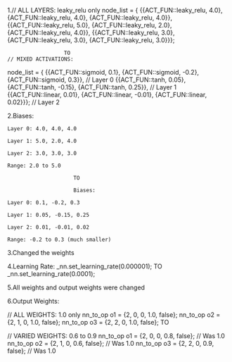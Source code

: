 1.// ALL LAYERS: leaky_relu only
node_list = {
    {{ACT_FUN::leaky_relu, 4.0}, {ACT_FUN::leaky_relu, 4.0}, {ACT_FUN::leaky_relu, 4.0}},
    {{ACT_FUN::leaky_relu, 5.0}, {ACT_FUN::leaky_relu, 2.0}, {ACT_FUN::leaky_relu, 4.0}},
    {{ACT_FUN::leaky_relu, 3.0}, {ACT_FUN::leaky_relu, 3.0}, {ACT_FUN::leaky_relu, 3.0}}};

                      TO
    // MIXED ACTIVATIONS:
node_list = {
    {{ACT_FUN::sigmoid, 0.1}, {ACT_FUN::sigmoid, -0.2}, {ACT_FUN::sigmoid, 0.3}},      // Layer 0
    {{ACT_FUN::tanh, 0.05}, {ACT_FUN::tanh, -0.15}, {ACT_FUN::tanh, 0.25}},           // Layer 1  
    {{ACT_FUN::linear, 0.01}, {ACT_FUN::linear, -0.01}, {ACT_FUN::linear, 0.02}}};    // Layer 2
    
    
2.Biases:

    Layer 0: 4.0, 4.0, 4.0

    Layer 1: 5.0, 2.0, 4.0

    Layer 2: 3.0, 3.0, 3.0

    Range: 2.0 to 5.0
    
                         TO
                         
                         Biases:

    Layer 0: 0.1, -0.2, 0.3

    Layer 1: 0.05, -0.15, 0.25

    Layer 2: 0.01, -0.01, 0.02

    Range: -0.2 to 0.3 (much smaller)




3.Changed the weights
  
4.Learning Rate:
_nn.set_learning_rate(0.000001);
                     TO
_nn.set_learning_rate(0.0001);  


5.All weights and output weights were changed






6.Output Weights:


// ALL WEIGHTS: 1.0 only
nn_to_op o1 = {2, 0, 0, 1.0, false};
nn_to_op o2 = {2, 1, 0, 1.0, false};
nn_to_op o3 = {2, 2, 0, 1.0, false};
                             TO

// VARIED WEIGHTS: 0.6 to 0.9
nn_to_op o1 = {2, 0, 0, 0.8, false};  // Was 1.0
nn_to_op o2 = {2, 1, 0, 0.6, false};  // Was 1.0
nn_to_op o3 = {2, 2, 0, 0.9, false};  // Was 1.0
